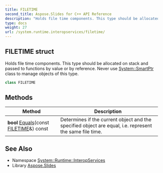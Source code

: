 ```yaml
---
title: FILETIME
second_title: Aspose.Slides for C++ API Reference
description: "Holds file time components. This type should be allocated on stack and passed to functions by value or by reference. Never use System::SmartPtr class to manage objects of this type."
type: docs
weight: 27
url: /system.runtime.interopservices/filetime/
---
```

## FILETIME struct


Holds file time components. This type should be allocated on stack and passed to functions by value or by reference. Never use [System::SmartPtr](../../system/smartptr/) class to manage objects of this type.

```cpp
class FILETIME
```

## Methods

| Method | Description |
| --- | --- |
| **bool** [Equals](./equals/)(const [FILETIME](./)\&) const | Determines if the current object and the specified object are equal, i.e. represent the same file time. |
## See Also

* Namespace [System::Runtime::InteropServices](../)
* Library [Aspose.Slides](../../)